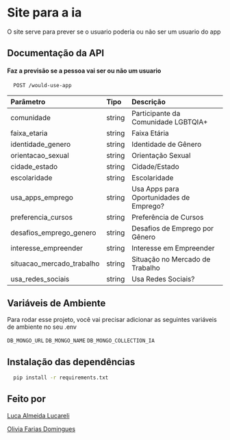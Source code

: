 
# Site para a ia

O site serve para prever se o usuario poderia ou não ser um usuario do app

## Documentação da API

#### Faz a previsão se a pessoa vai ser ou não um usuario

```http
  POST /would-use-app
```

| Parâmetro   | Tipo       | Descrição                           |
| :---------- | :--------- | :---------------------------------- |
comunidade	| string|	Participante da Comunidade LGBTQIA+
faixa_etaria	| string|	Faixa Etária
identidade_genero	| string|	Identidade de Gênero
orientacao_sexual	| string|	Orientação Sexual
cidade_estado	| string|	Cidade/Estado
escolaridade	| string|	Escolaridade
usa_apps_emprego	| string|	Usa Apps para Oportunidades de Emprego?
preferencia_cursos	| string|	Preferência de Cursos
desafios_emprego_genero	| string|	Desafios de Emprego por Gênero
interesse_empreender	| string|	Interesse em Empreender
situacao_mercado_trabalho	| string|	Situação no Mercado de Trabalho
usa_redes_sociais	| string|	Usa Redes Sociais?


## Variáveis de Ambiente

Para rodar esse projeto, você vai precisar adicionar as seguintes variáveis de ambiente no seu .env

`DB_MONGO_URL` 
`DB_MONGO_NAME` 
`DB_MONGO_COLLECTION_IA`


## Instalação das dependências

```bash
  pip install -r requirements.txt
```
## Feito por

[Luca Almeida Lucareli](https://github.com/LucaLucareli)

[Olivia Farias Domingues](https://github.com/oliviaworks)
